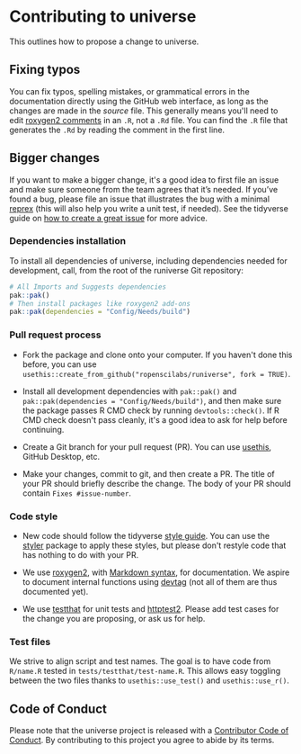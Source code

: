 # Contributing to universe

This outlines how to propose a change to universe.

## Fixing typos

You can fix typos, spelling mistakes, or grammatical errors in the documentation directly using the GitHub web interface, 
as long as the changes are made in the _source_ file. 
This generally means you'll need to edit [roxygen2 comments](https://roxygen2.r-lib.org/articles/roxygen2.html) in an `.R`, not a `.Rd` file. 
You can find the `.R` file that generates the `.Rd` by reading the comment in the first line.

## Bigger changes

If you want to make a bigger change, it's a good idea to first file an issue and make sure someone from the team agrees that it’s needed. 
If you’ve found a bug, 
please file an issue that illustrates the bug with a minimal [reprex](https://www.tidyverse.org/help/#reprex) 
(this will also help you write a unit test, if needed).
See the tidyverse guide on [how to create a great issue](https://code-review.tidyverse.org/issues/) for more advice.

### Dependencies installation

To install all dependencies of universe, including dependencies needed for development, call, from the root of the runiverse Git repository:

```r
# All Imports and Suggests dependencies
pak::pak()
# Then install packages like roxygen2 add-ons
pak::pak(dependencies = "Config/Needs/build")
```

### Pull request process

*   Fork the package and clone onto your computer. 
    If you haven't done this before, you can use `usethis::create_from_github("ropenscilabs/runiverse", fork = TRUE)`.

*   Install all development dependencies with `pak::pak()` and `pak::pak(dependencies = "Config/Needs/build")`, 
    and then make sure the package passes R CMD check by running `devtools::check()`. 
    If R CMD check doesn't pass cleanly, it's a good idea to ask for help before continuing. 
*   Create a Git branch for your pull request (PR). 
    You can use [usethis](https://usethis.r-lib.org/articles/pr-functions.html), GitHub Desktop, etc.

*   Make your changes, commit to git, and then create a PR.
    The title of your PR should briefly describe the change.
    The body of your PR should contain `Fixes #issue-number`.

### Code style

*   New code should follow the tidyverse [style guide](https://style.tidyverse.org). 
    You can use the [styler](https://CRAN.R-project.org/package=styler) package to apply these styles, but please don't restyle code that has nothing to do with your PR.  

*  We use [roxygen2](https://cran.r-project.org/package=roxygen2), 
   with [Markdown syntax](https://cran.r-project.org/web/packages/roxygen2/vignettes/rd-formatting.html), 
   for documentation. 
   We aspire to document internal functions using [devtag](https://github.com/moodymudskipper/devtag) (not all of them are thus documented yet).

*  We use [testthat](https://testthat.r-lib.org/) for unit tests and [httptest2](https://books.ropensci.org/http-testing/httptest2.html). 
   Please add test cases for the change you are proposing, or ask us for help.
   
### Test files

We strive to align script and test names. 
The goal is to have code from `R/name.R` tested in `tests/testthat/test-name.R`.
This allows easy toggling between the two files thanks to `usethis::use_test()` and `usethis::use_r()`.

## Code of Conduct

Please note that the universe project is released with a [Contributor Code of Conduct](https://ropensci.org/code-of-conduct). 
By contributing to this project you agree to abide by its terms.
